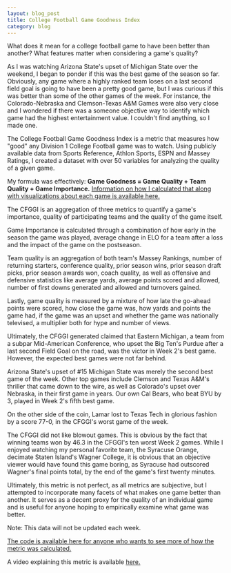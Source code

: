 ```yaml
---
layout: blog_post
title: College Football Game Goodness Index
category: blog
---
```


What does it mean for a college football game to have been better than another? What features matter when considering a game's quality?

As I was watching Arizona State's upset of Michigan State over the weekend, I began to ponder if this was the best game of the season so far. Obviously, any game where a highly ranked team loses on a last second field goal is going to have been a pretty good game, but I was curious if this was better than some of the other games of the week. For instance, the Colorado-Nebraska and Clemson-Texas A&M Games were also very close and I wondered if there was a someone objective way to identify which game had the highest entertainment value. I couldn't find anything, so I made one.

The College Football Game Goodness Index is a metric that measures how "good" any Division 1 College Football game was to watch. Using publicly available data from Sports Reference, Athlon Sports, ESPN and Massey Ratings, I created a dataset with over 50 variables for analyzing the quality of a given game. 

My formula was effectively: **Game Goodness = Game Quality + Team Quality + Game Importance.** [Information on how I calculated that along with visualizations about each game is available here.](https://sportsanalytics.berkeley.edu/articles/college-game-goodness.html)

The CFGGI is an aggregation of three metrics to quantify a game's importance, quality of participating teams and the quality of the game itself.

Game Importance is calculated through a combination of how early in the season the game was played, average change in ELO for a team after a loss and the impact of the game on the postseason.

Team quality is an aggregation of both team's Massey Rankings, number of returning starters, conference quality, prior season wins, prior season draft picks, prior season awards won, coach quality, as well as offensive and defensive statistics like average yards, average points scored and allowed, number of first downs generated and allowed and turnovers gained.

Lastly, game quality is measured by a mixture of how late the go-ahead points were scored, how close the game was, how yards and points the game had, if the game was an upset and whether the game was nationally televised, a multiplier both for hype and number of views.

Ultimately, the CFGGI generated claimed that Eastern Michigan, a team from a subpar Mid-American Conference, who upset the Big Ten's Purdue after a last second Field Goal on the road, was the victor in Week 2's best game. However, the expected best games were not far behind.

Arizona State's upset of #15 Michigan State was merely the second best game of the week. Other top games include Clemson and Texas A&M's thriller that came down to the wire, as well as Colorado's upset over Nebraska, in their first game in years. Our own Cal Bears, who beat BYU by 3, played in Week 2's fifth best game.

On the other side of the coin, Lamar lost to Texas Tech in glorious fashion by a score 77-0, in the CFGGI's worst game of the week.

The CFGGI did not like blowout games. This is obvious by the fact that winning teams won by 46.3 in the CFGGI's ten worst Week 2 games. While I enjoyed watching my personal favorite team, the Syracuse Orange, decimate Staten Island's Wagner College, it is obvious that an objective viewer would have found this game boring, as Syracuse had outscored Wagner's final points total, by the end of the game's first twenty minutes.

Ultimately, this metric is not perfect, as all metrics are subjective, but I attempted to incorporate many facets of what makes one game better than another. It serves as a decent proxy for the quality of an individual game and is useful for anyone hoping to empirically examine what game was better.

Note: This data will not be updated each week.

[The code is available here for anyone who wants to see more of how the metric was calculated.](https://github.com/derektopper/GameGoodness?files=1)

A video explaining this metric is available [here.](https://www.youtube.com/watch?v=tt5GDqbuL-s)